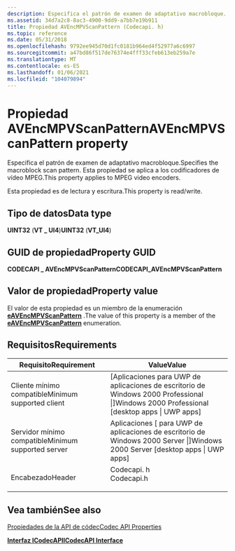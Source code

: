 ```yaml
---
description: Especifica el patrón de examen de adaptativo macrobloque. Esta propiedad se aplica a los codificadores de vídeo MPEG.
ms.assetid: 34d7a2c8-8ac3-4900-9dd9-a7bb7e19b911
title: Propiedad AVEncMPVScanPattern (Codecapi. h)
ms.topic: reference
ms.date: 05/31/2018
ms.openlocfilehash: 9792ee945d70d1fc0181b964ed4f52977a6c6997
ms.sourcegitcommit: a47bd86f517de76374e4fff33cfeb613eb259a7e
ms.translationtype: MT
ms.contentlocale: es-ES
ms.lasthandoff: 01/06/2021
ms.locfileid: "104079894"
---
```

# <a name="avencmpvscanpattern-property"></a><span data-ttu-id="60c95-104">Propiedad AVEncMPVScanPattern</span><span class="sxs-lookup"><span data-stu-id="60c95-104">AVEncMPVScanPattern property</span></span>

<span data-ttu-id="60c95-105">Especifica el patrón de examen de adaptativo macrobloque.</span><span class="sxs-lookup"><span data-stu-id="60c95-105">Specifies the macroblock scan pattern.</span></span> <span data-ttu-id="60c95-106">Esta propiedad se aplica a los codificadores de vídeo MPEG.</span><span class="sxs-lookup"><span data-stu-id="60c95-106">This property applies to MPEG video encoders.</span></span>

<span data-ttu-id="60c95-107">Esta propiedad es de lectura y escritura.</span><span class="sxs-lookup"><span data-stu-id="60c95-107">This property is read/write.</span></span>

## <a name="data-type"></a><span data-ttu-id="60c95-108">Tipo de datos</span><span class="sxs-lookup"><span data-stu-id="60c95-108">Data type</span></span>

<span data-ttu-id="60c95-109">**UINT32** (**VT \_ UI4**)</span><span class="sxs-lookup"><span data-stu-id="60c95-109">**UINT32** (**VT\_UI4**)</span></span>

## <a name="property-guid"></a><span data-ttu-id="60c95-110">GUID de propiedad</span><span class="sxs-lookup"><span data-stu-id="60c95-110">Property GUID</span></span>

<span data-ttu-id="60c95-111">**CODECAPI \_ AVEncMPVScanPattern**</span><span class="sxs-lookup"><span data-stu-id="60c95-111">**CODECAPI\_AVEncMPVScanPattern**</span></span>

## <a name="property-value"></a><span data-ttu-id="60c95-112">Valor de propiedad</span><span class="sxs-lookup"><span data-stu-id="60c95-112">Property value</span></span>

<span data-ttu-id="60c95-113">El valor de esta propiedad es un miembro de la enumeración [**eAVEncMPVScanPattern**](/windows/win32/api/codecapi/ne-codecapi-eavencmpvscanpattern) .</span><span class="sxs-lookup"><span data-stu-id="60c95-113">The value of this property is a member of the [**eAVEncMPVScanPattern**](/windows/win32/api/codecapi/ne-codecapi-eavencmpvscanpattern) enumeration.</span></span>

## <a name="requirements"></a><span data-ttu-id="60c95-114">Requisitos</span><span class="sxs-lookup"><span data-stu-id="60c95-114">Requirements</span></span>



| <span data-ttu-id="60c95-115">Requisito</span><span class="sxs-lookup"><span data-stu-id="60c95-115">Requirement</span></span> | <span data-ttu-id="60c95-116">Value</span><span class="sxs-lookup"><span data-stu-id="60c95-116">Value</span></span> |
|-------------------------------------|---------------------------------------------------------------------------------------|
| <span data-ttu-id="60c95-117">Cliente mínimo compatible</span><span class="sxs-lookup"><span data-stu-id="60c95-117">Minimum supported client</span></span><br/> | <span data-ttu-id="60c95-118">\[Aplicaciones para UWP de aplicaciones de escritorio de Windows 2000 Professional \|\]</span><span class="sxs-lookup"><span data-stu-id="60c95-118">Windows 2000 Professional \[desktop apps \| UWP apps\]</span></span><br/>                     |
| <span data-ttu-id="60c95-119">Servidor mínimo compatible</span><span class="sxs-lookup"><span data-stu-id="60c95-119">Minimum supported server</span></span><br/> | <span data-ttu-id="60c95-120">Aplicaciones \[ para UWP de aplicaciones de escritorio de Windows 2000 Server \|\]</span><span class="sxs-lookup"><span data-stu-id="60c95-120">Windows 2000 Server \[desktop apps \| UWP apps\]</span></span><br/>                           |
| <span data-ttu-id="60c95-121">Encabezado</span><span class="sxs-lookup"><span data-stu-id="60c95-121">Header</span></span><br/>                   | <dl> <span data-ttu-id="60c95-122"><dt>Codecapi. h</dt></span><span class="sxs-lookup"><span data-stu-id="60c95-122"><dt>Codecapi.h</dt></span></span> </dl> |



## <a name="see-also"></a><span data-ttu-id="60c95-123">Vea también</span><span class="sxs-lookup"><span data-stu-id="60c95-123">See also</span></span>

<dl> <dt>

[<span data-ttu-id="60c95-124">Propiedades de la API de códec</span><span class="sxs-lookup"><span data-stu-id="60c95-124">Codec API Properties</span></span>](codec-api-properties.md)
</dt> <dt>

[<span data-ttu-id="60c95-125">**Interfaz ICodecAPI**</span><span class="sxs-lookup"><span data-stu-id="60c95-125">**ICodecAPI Interface**</span></span>](/windows/desktop/api/Strmif/nn-strmif-icodecapi)
</dt> </dl>

 

